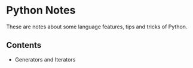 # Python Notes

These are notes about some language features, tips and tricks of Python.

## Contents

* Generators and Iterators
